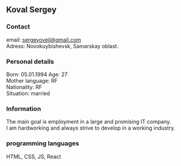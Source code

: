 ## Koval Sergey

### Contact  
email: sergeyoveil@gmail.com  
Adress:  Novokuybishevsk, Samarskay oblast.

### Personal details  
Born: 05.01.1994 Age: 27  
Mother language: RF  
Nationality: RF  
Situation: married

### Information  
The main goal is employment in a large and promising IT company.  
I am hardworking and always strive to develop in a working industry.

### programming languages  
HTML, CSS, JS, React